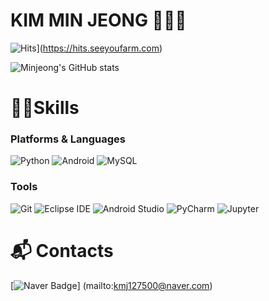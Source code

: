 # KIM MIN JEONG 👩🏻‍💻

![Hits](https://hits.seeyoufarm.com/api/count/incr/badge.svg?url=https%3A%2F%2Fgithub.com%2Fmin1275&count_bg=%23BCDEEF&title_bg=%237EB5E7&icon=&icon_color=%23E7E7E7&title=hits&edge_flat=false)](https://hits.seeyoufarm.com)

![Minjeong's GitHub stats](https://github-readme-stats.vercel.app/api?username=Minjeong&show_icons=true&theme=tokyonight)

# 💪🏻Skills
### Platforms & Languages
![Python](https://img.shields.io/badge/Python-3776AB.svg?style=for-the-badge&logo=Python&logoColor=white)
![Android](https://img.shields.io/badge/Android-3DDC84.svg?style=for-the-badge&logo=Android&logoColor=white)
![MySQL](https://img.shields.io/badge/MySQL-4479A1.svg?style=for-the-badge&logo=MySQL&logoColor=white)

### Tools
![Git](https://img.shields.io/badge/Git-F05032.svg?style=for-the-badge&logo=Git&logoColor=white)
![Eclipse IDE](https://img.shields.io/badge/Eclipse%20IDE-2C2255.svg?style=for-the-badge&logo=Eclipse%20IDE&logoColor=white)
![Android Studio](https://img.shields.io/badge/Android%20Studio-3DDC84.svg?style=for-the-badge&logo=Android%20Studio&logoColor=white)
![PyCharm](https://img.shields.io/badge/PyCharm-000000.svg?style=for-the-badge&logo=PyCharm&logoColor=white)
![Jupyter](https://img.shields.io/badge/Jupyter-F37626.svg?style=for-the-badge&logo=Jupyter&logoColor=white)

# :mailbox_with_mail: Contacts
[![Naver Badge](https://img.shields.io/badge/Naver-03C75A?style=flat-square&logo=Naver&logoColor=white&link=mailto:kmj127500@naver.com)]
(mailto:kmj127500@naver.com)

<!--
**min1275/min1275** is a ✨ _special_ ✨ repository because its `README.md` (this file) appears on your GitHub profile.

Here are some ideas to get you started:

- 🔭 I’m currently working on ...
- 🌱 I’m currently learning ...
- 👯 I’m looking to collaborate on ...
- 🤔 I’m looking for help with ...
- 💬 Ask me about ...
- 📫 How to reach me: ...
- 😄 Pronouns: ...
- ⚡ Fun fact: ...
-->
